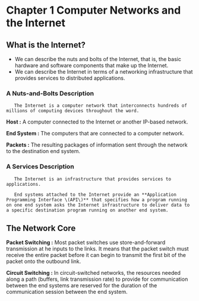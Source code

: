 # Chapter 1 Computer Networks and the Internet

## What is the Internet?

* We can describe the nuts and bolts of the Internet, that is, the basic hardware and software components that make up the Internet.
* We can describe the Internet in terms of a networking infrastructure that provides services to distributed applications.

### A Nuts-and-Bolts Description

       The Internet is a computer network that interconnects hundreds of millions of computing devices throughout the word.

**Host :** A computer connected to the Internet or another IP-based network.

**End System :** The computers that are connected to a computer network. 

**Packets :** The resulting packages of information sent through the network to the destination end system.

### A Services Description

       The Internet is an infrastructure that provides services to applications.

       End systems attached to the Internet provide an **Application Programming Interface \(API\)** that specifies how a program running on one end system asks the Internet infrastructure to deliver data to a specific destination program running on another end system.

## The Network Core

**Packet Switching :** Most packet switches use store-and-forward transmission at he inputs to the links. It means that the packet switch must receive the entire packet before it can begin to transmit the first bit of the packet onto the outbound link.

**Circuit Switching :** In circuit-switched networks, the resources needed along a path \(buffers, link transmission rate\) to provide for communication between the end systems are reserved for the duration of the communication session between the end system.



